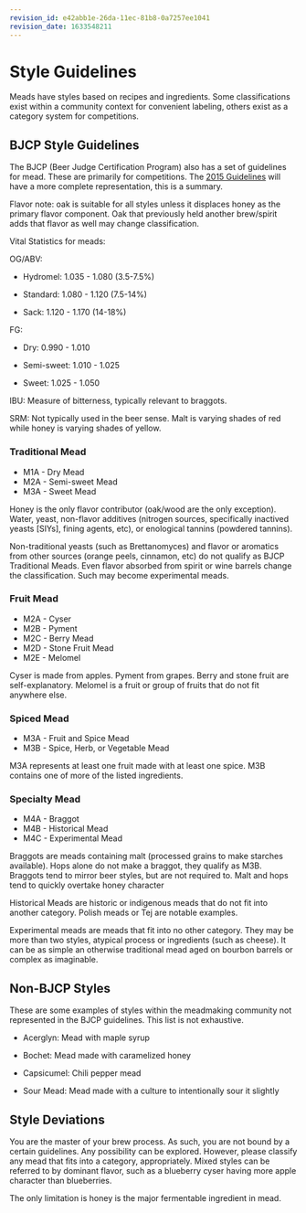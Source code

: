 ```yaml
---
revision_id: e42abb1e-26da-11ec-81b8-0a7257ee1041
revision_date: 1633548211
---
```


# Style Guidelines

Meads have styles based on recipes and ingredients.  Some classifications exist within a community context for convenient labeling, others exist as a category system for competitions.

## BJCP Style Guidelines

The BJCP (Beer Judge Certification Program) also has a set of guidelines for mead.  These are primarily for competitions.  The [2015 Guidelines](https://www.bjcp.org/docs/2015_Guidelines_Mead.pdf) will have a more complete representation, this is a summary.

Flavor note: oak is suitable for all styles unless it displaces honey as the primary flavor component.  Oak that previously held another brew/spirit adds that flavor as well may change classification.

Vital Statistics for meads:

OG/ABV:

- Hydromel: 1.035 - 1.080  (3.5-7.5%)

- Standard: 1.080 - 1.120 (7.5-14%)

- Sack: 1.120 - 1.170 (14-18%)


FG:

- Dry: 0.990 - 1.010

- Semi-sweet: 1.010 - 1.025

- Sweet: 1.025 - 1.050


IBU: Measure of bitterness, typically relevant to braggots.

SRM: Not typically used in the beer sense.  Malt is varying shades of red while honey is varying shades of yellow.

### Traditional Mead

- M1A - Dry Mead
- M2A - Semi-sweet Mead
- M3A - Sweet Mead

Honey is the only flavor contributor (oak/wood are the only exception).  Water, yeast, non-flavor additives (nitrogen sources, specifically inactived yeasts [SIYs], fining agents, etc), or enological tannins (powdered tannins).

Non-traditional yeasts (such as Brettanomyces) and flavor or aromatics from other sources (orange peels, cinnamon, etc) do not qualify as BJCP Traditional Meads.  Even flavor absorbed from spirit or wine barrels change the classification.  Such may become experimental meads.

### Fruit Mead

- M2A - Cyser
- M2B - Pyment
- M2C - Berry Mead
- M2D - Stone Fruit Mead
- M2E - Melomel

Cyser is made from apples.  Pyment from grapes.  Berry and stone fruit are self-explanatory.  Melomel is a fruit or group of fruits that do not fit anywhere else.

### Spiced Mead

- M3A - Fruit and Spice Mead
- M3B - Spice, Herb, or Vegetable Mead

M3A represents at least one fruit made with at least one spice.  M3B contains one of more of the listed ingredients.

### Specialty Mead

- M4A - Braggot
- M4B - Historical Mead
- M4C - Experimental Mead

Braggots are meads containing malt (processed grains to make starches available).  Hops alone do not make a braggot, they qualify as M3B.  Braggots tend to mirror beer styles, but are not required to.  Malt and hops tend to quickly overtake honey character

Historical Meads are historic or indigenous meads that do not fit into another category.  Polish meads or Tej are notable examples.

Experimental meads are meads that fit into no other category.  They may be more than two styles, atypical process or ingredients (such as cheese).  It can be as simple an otherwise traditional mead aged on bourbon barrels or complex as imaginable.

## Non-BJCP Styles

These are some examples of styles within the meadmaking community not represented in the BJCP guidelines.  This list is not exhaustive.

- Acerglyn: Mead with maple syrup

- Bochet: Mead made with caramelized honey

- Capsicumel: Chili pepper mead

- Sour Mead: Mead made with a culture to intentionally sour it slightly

## Style Deviations

You are the master of your brew process.  As such, you are not bound by a certain guidelines.  Any possibility can be explored.  However, please classify any mead that fits into a category, appropriately.  Mixed styles can be referred to by dominant flavor, such as a blueberry cyser having more apple character than blueberries.

The only limitation is honey is the major fermentable ingredient in mead.